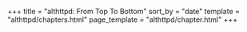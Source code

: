 +++
title = "althttpd: From Top To Bottom"
sort_by = "date"
template = "althttpd/chapters.html"
page_template = "althttpd/chapter.html"
+++

